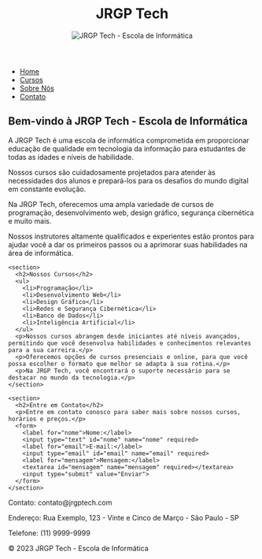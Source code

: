 <!DOCTYPE html>
<html lang="pt-br">

<head>
  <meta charset="UTF-8">
  <meta name="viewport" content="width=device-width, initial-scale=1.0">
  <title>JRGP Tech - Escola de Informática</title>
  <link rel="stylesheet" href="style.css">
</head>

<body>
  <header>
    <h1>JRGP Tech</h1>
    <img src="logomarca.png" alt="JRGP Tech - Escola de Informática">
  </header>

  <nav>
    <ul>
      <li><a href="#">Home</a></li>
      <li><a href="#">Cursos</a></li>
      <li><a href="#">Sobre Nós</a></li>
      <li><a href="#">Contato</a></li>
    </ul>
  </nav>

  <main>
    <section>
      <h2>Bem-vindo à JRGP Tech - Escola de Informática</h2>
      <p>A JRGP Tech é uma escola de informática comprometida em proporcionar educação de qualidade em tecnologia da informação para estudantes de todas as idades e níveis de habilidade.</p>
      <p>Nossos cursos são cuidadosamente projetados para atender às necessidades dos alunos e prepará-los para os desafios do mundo digital em constante evolução.</p>
      <p>Na JRGP Tech, oferecemos uma ampla variedade de cursos de programação, desenvolvimento web, design gráfico, segurança cibernética e muito mais.</p>
      <p>Nossos instrutores altamente qualificados e experientes estão prontos para ajudar você a dar os primeiros passos ou a aprimorar suas habilidades na área de informática.</p>
    </section>

    <section>
      <h2>Nossos Cursos</h2>
      <ul>
        <li>Programação</li>
        <li>Desenvolvimento Web</li>
        <li>Design Gráfico</li>
        <li>Redes e Segurança Cibernética</li>
        <li>Banco de Dados</li>
        <li>Inteligência Artificial</li>
      </ul>
      <p>Nossos cursos abrangem desde iniciantes até níveis avançados, permitindo que você desenvolva habilidades e conhecimentos relevantes para a sua carreira.</p>
      <p>Oferecemos opções de cursos presenciais e online, para que você possa escolher o formato que melhor se adapta à sua rotina.</p>
      <p>Na JRGP Tech, você encontrará o suporte necessário para se destacar no mundo da tecnologia.</p>
    </section>

    <section>
      <h2>Entre em Contato</h2>
      <p>Entre em contato conosco para saber mais sobre nossos cursos, horários e preços.</p>
      <form>
        <label for="nome">Nome:</label>
        <input type="text" id="nome" name="nome" required>
        <label for="email">E-mail:</label>
        <input type="email" id="email" name="email" required>
        <label for="mensagem">Mensagem:</label>
        <textarea id="mensagem" name="mensagem" required></textarea>
        <input type="submit" value="Enviar">
      </form>
    </section>
  </main>

  <footer>
    <p>Contato: contato@jrgptech.com</p>
    <p>Endereço: Rua Exemplo, 123 - Vinte e Cinco de Março - São Paulo - SP</p>
    <p>Telefone: (11) 9999-9999</p>
    <p>&copy; 2023 JRGP Tech - Escola de Informática</p>
  </footer>
</body>

</html>
